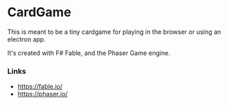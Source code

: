 # CardGame

This is meant to be a tiny cardgame for playing in the browser or using an electron app.

It's created with F# Fable, and the Phaser Game engine.

### Links

* https://fable.io/
* https://phaser.io/
